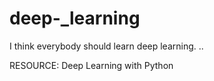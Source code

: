 # deep-_learning

I think everybody should learn deep learning. ..



RESOURCE: Deep Learning with Python 
